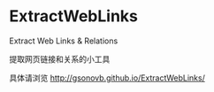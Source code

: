 ExtractWebLinks
===============

Extract Web Links &amp; Relations

提取网页链接和关系的小工具

具体请浏览 http://gsonovb.github.io/ExtractWebLinks/
